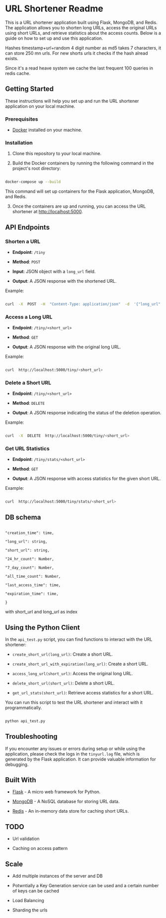 # URL Shortener Readme

  

This is a URL shortener application built using Flask, MongoDB, and Redis. The application allows you to shorten long URLs, access the original URLs using short URLs, and retrieve statistics about the access counts. Below is a guide on how to set up and use this application.

Hashes timestamp+url+random 4 digit number as md5 takes 7 characters, it can store 250 mn urls. For new shorts urls it checks if the hash alread exists.

Since it's a read heave system we cache the last frequent 100 queries in redis cache.

 
## Getting Started

  

These instructions will help you set up and run the URL shortener application on your local machine.

  

### Prerequisites

  

- [Docker](https://docs.docker.com/get-docker/) installed on your machine.

  

### Installation

  

1. Clone this repository to your local machine.

  

2. Build the Docker containers by running the following command in the project's root directory:

  

```bash

docker-compose up --build

```

  

This command will set up containers for the Flask application, MongoDB, and Redis.

  

3. Once the containers are up and running, you can access the URL shortener at [http://localhost:5000](http://localhost:5000).

  
  

## API Endpoints

  

### Shorten a URL

  

-  **Endpoint**: `/tiny`

-  **Method**: `POST`

-  **Input**: JSON object with a `long_url` field.

-  **Output**: A JSON response with the shortened URL.

  

Example:

  

```bash

curl  -X  POST  -H  "Content-Type: application/json"  -d  '{"long_url": "https://www.example.com"}'  http://localhost:5000/tiny

```

  

### Access a Long URL

  

-  **Endpoint**: `/tiny/<short_url>`

-  **Method**: `GET`

-  **Output**: A JSON response with the original long URL.

  

Example:

  

```bash

curl  http://localhost:5000/tiny/<short_url>

```

  

### Delete a Short URL

  

-  **Endpoint**: `/tiny/<short_url>`

-  **Method**: `DELETE`

-  **Output**: A JSON response indicating the status of the deletion operation.

  

Example:

  

```bash

curl  -X  DELETE  http://localhost:5000/tiny/<short_url>

```

  

### Get URL Statistics

  

-  **Endpoint**: `/tiny/stats/<short_url>`

-  **Method**: `GET`

-  **Output**: A JSON response with access statistics for the given short URL.

  

Example:

  

```bash

curl  http://localhost:5000/tiny/stats/<short_url>

```

  

## DB schema

  

```message = {

"creation_time": time,

"long_url": string,

"short_url": string,

"24_hr_count": Number,

"7_day_count": Number,

"all_time_count": Number,

"last_access_time": time,

"expiration_time": time,

}
```
with short_url and long_url as index

  

## Using the Python Client

  

In the `api_test.py` script, you can find functions to interact with the URL shortener:

  

- `create_short_url(long_url)`: Create a short URL.

- `create_short_url_with_expiration(long_url)`: Create a short URL.

- `access_long_url(short_url)`: Access the original long URL.

- `delete_short_url(short_url)`: Delete a short URL.

- `get_url_stats(short_url)`: Retrieve access statistics for a short URL.

  

You can run this script to test the URL shortener and interact with it programmatically.

  

```bash

python api_test.py

```

  

## Troubleshooting

  

If you encounter any issues or errors during setup or while using the application, please check the logs in the `tinyurl.log` file, which is generated by the Flask application. It can provide valuable information for debugging.

  

## Built With

  

- [Flask](https://flask.palletsprojects.com/) - A micro web framework for Python.

- [MongoDB](https://www.mongodb.com/) - A NoSQL database for storing URL data.

- [Redis](https://redis.io/) - An in-memory data store for caching short URLs.

  

## TODO

- Url validation

- Caching on access pattern

## Scale

- Add multiple instances of the server and DB

- Potwntially a Key Generation service can be used and a certain number of keys can be cached

- Load Balancing

- Sharding the urls